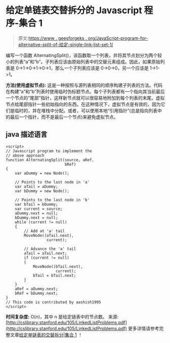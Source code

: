 # 给定单链表交替拆分的 Javascript 程序-集合 1

> 原文:[https://www . geesforgeks . org/JavaScript-program-for-alternative-split-of-给定-single-link-list-set-1/](https://www.geeksforgeeks.org/javascript-program-for-alternating-split-of-a-given-singly-linked-list-set-1/)

编写一个函数 AlternatingSplit()，该函数取一个列表，并将其节点划分为两个较小的列表“a”和“b”。子列表应该由原始列表中的交替元素组成。因此，如果原始列表是 0->1->0->1->0->1，那么一个子列表应该是 0->0->0，另一个应该是 1->1->1。

**方法(使用虚拟节点):**
这是一种按照与源列表相同的顺序构建子列表的方法。代码在构建“a”和“b”列表时使用临时伪标题节点。每个子列表都有一个指向其当前最后一个节点的“尾部”指针，这样新节点就可以很容易地附加到每个列表的末尾。虚拟节点给尾部指针一些初始指向的东西。在这种情况下，虚拟节点是有效的，因为它们是临时的，并在堆栈中分配。或者，可以使用本地“引用指针”(总是指向列表中的最后一个指针，而不是最后一个节点)来避免虚拟节点。

## java 描述语言

```
<script>
// Javascript program to implement the 
// above approach
function AlternatingSplit(source, aRef, 
                          bRef) 
{
    var aDummy = new Node();

    // Points to the last node in 'a' 
    var aTail = aDummy; 
    var bDummy = new Node();

    // Points to the last node in 'b' 
    var bTail = bDummy; 
    var current = source;
    aDummy.next = null;
    bDummy.next = null;
    while (current != null) 
    {
        // Add at 'a' tail 
        MoveNode((aTail.next), 
                  current); 

        // Advance the 'a' tail 
        aTail = aTail.next; 
        if (current != null) 
        {
            MoveNode((bTail.next), 
                      current);
            bTail = bTail.next;
        }
    }
    aRef = aDummy.next;
    bRef = bDummy.next;
}
// This code is contributed by aashish1995
</script>
```

**时间复杂度:** O(n)，其中 n 是给定链表中的节点数。
来源:[http://cslibrary.stanford.edu/105/LinkedListProblems.pdf](http://cslibrary.stanford.edu/105/LinkedListProblems.pdf)
更多详情请参考完整文章[给定单链表的交替拆分|集合 1](https://www.geeksforgeeks.org/alternating-split-of-a-given-singly-linked-list/) ！